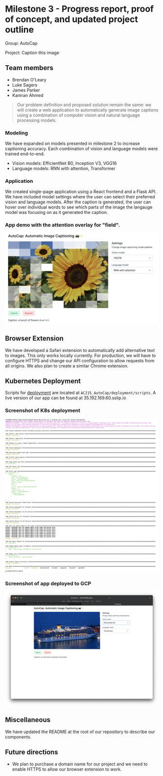 # Milestone 3 - Progress report, proof of concept, and updated project outline
Group: AutoCap

Project: Caption this image

## Team members
- Brendan O'Leary
- Luke Sagers
- James Parker
- Kamran Ahmed

> Our problem definition and proposed solution remain the same: we will create a web application to automatically generate image captions using a combination of computer vision and natural language processing models.

### Modeling
We have expanded on models presented in milestone 2 to increase captioning accuracy. Each combination of vision and language models were trained end-to-end.
- Vision models: EfficientNet B0, Inception V3, VGG16
- Language models: RNN with attention, Transformer

### Application
We created single-page application using a React frontend and a Flask API. We have included model settings where the user can select their preferred vision and language models. After the caption is generated, the user can hover over individual words to see which parts of the image the langauge model was focusing on as it generated the caption.

### App demo with the attention overlay for "field".
![](assets/app_with_attention_overlay.png)

## Browser Extension
We have developed a Safari extension to automatically add alternative text to images. This only works locally currently. For production, we will have to configure HTTPS and change our API configuration to allow requests from all origins. We also plan to create a similar Chrome extension.

## Kubernetes Deployment
Scripts for [deployment](https://github.com/kamodulin/AC215_AutoCap/tree/master/deployment) are located at `AC215_AutoCap/deployment/scripts`. A live version of our app can be found at 35.192.169.60.sslip.io

### Screenshot of K8s deployment
![](assets/k8s_terminal.png)

### Screenshot of app deployed to GCP
![](assets/k8s_app.png)

## Miscellaneous
We have updated the README at the root of our repository to describe our components.

## Future directions
- We plan to purchase a domain name for our project and we need to enable HTTPS to allow our browser extension to work.